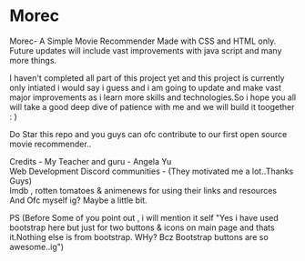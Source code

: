 # Morec
Morec- A Simple Movie Recommender Made with CSS and HTML only. Future updates will include vast improvements with java script and many more things.

I haven't completed all part of this project yet and this project is currently only intiated i would say i guess and i am going to update and make vast major improvements as i learn more skills and technologies.So i hope you all will take a good deep dive of patience with me and we will build it toogether : )

Do Star this repo and you guys can ofc contribute to our first open source movie recommender..

Credits -
My Teacher and guru - Angela Yu<br/>
Web Development Discord communities - (They motivated me a lot..Thanks Guys)<br/>
Imdb , rotten tomatoes & animenews for using their links and resources<br/>
And Ofc myself ig? Maybe a little bit.<br/>


PS
(Before Some of you point out , i will mention it self "Yes i have used bootstrap here but just for two buttons & icons on main page and thats it.Nothing else is from bootstrap. WHy? Bcz Bootstrap buttons are so awesome..ig")

